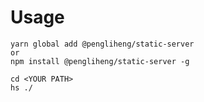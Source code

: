 # Usage

```
yarn global add @pengliheng/static-server
or
npm install @pengliheng/static-server -g
```

```
cd <YOUR PATH>
hs ./
```